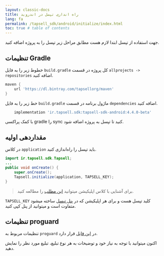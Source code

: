 ```yaml
---
layout: classic-docs
title: راه اندازی تپسل در اندروید
lang: fa
permalink: /tapsell_sdk/android/initialize/index.html
toc: true # table of contents
---
```



جهت استفاده از تپسل ابتدا لازم هست مطابق مراحل زیر تپسل را به پروژه اضافه کنید.

## تنظیمات Gradle
خطوط زیر را به فایل `build.gradle` کل پروژه در قسمت `allprojects -> repositories` اضافه کنید.

```gradle
maven {
    url 'https://dl.bintray.com/tapsellorg/maven'
}
```

خط زیر را به فایل `build.gradle` ماژول برنامه در قسمت `dependencies` اضافه کنید.

```gradle
    implementation 'ir.tapsell.sdk:tapsell-sdk-android:4.4.0-beta'
```

با کمک پراکسی gradle را sync کنید تا تپسل به پروژه اضافه شود.


## مقداردهی اولیه
در کلاس `application` باید تپسل را راه‌اندازی کنید.

```java
import ir.tapsell.sdk.Tapsell;
...
public void onCreate() {
    super.onCreate();
    Tapsell.initialize(application, TAPSELL_KEY);
}
```

> برای آشنایی با کلاس اپلیکیشن میتوانید [این مطلب](../../blog/2019/7/6/ApplicationClass) را مطالعه کنید.

`TAPSELL_KEY` کلید تپسل هست و برای هر اپلیکیشن که در [پنل تپسل](https://dashboard.tapsell.ir/) ساخته میشود متفاوت است و میتوانید از پنل کپی کنید.

## تنظیمات proguard
تنظیمات مربوط به `proguard` در [این فایل](https://github.com/tapsellorg/TapsellSDK-AndroidSample/blob/master/app/proguard-rules.pro) قرار دارد.


اکنون میتوانید با توجه به نیاز خود و توضیحات به هر نوع تبلیغ، تبلیغ مورد نظر را نمایش دهید.

